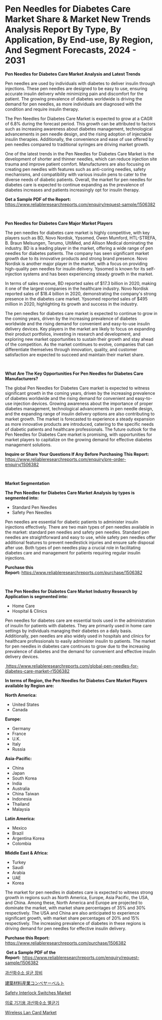<p><h1>Pen Needles for Diabetes Care Market Share & Market New Trends Analysis Report By Type, By Application, By End-use, By Region, And Segment Forecasts, 2024 - 2031</h1></p><p><strong>Pen Needles for Diabetes Care Market Analysis and Latest Trends</strong></p>
<p><p>Pen needles are used by individuals with diabetes to deliver insulin through injections. These pen needles are designed to be easy to use, ensuring accurate insulin delivery while minimizing pain and discomfort for the patient. The growing prevalence of diabetes worldwide is driving the demand for pen needles, as more individuals are diagnosed with the condition and require insulin therapy.</p><p>The Pen Needles for Diabetes Care Market is expected to grow at a CAGR of 6.8% during the forecast period. This growth can be attributed to factors such as increasing awareness about diabetes management, technological advancements in pen needle design, and the rising adoption of injectable insulin therapies. Additionally, the convenience and ease of use offered by pen needles compared to traditional syringes are driving market growth.</p><p>One of the latest trends in the Pen Needles for Diabetes Care Market is the development of shorter and thinner needles, which can reduce injection site trauma and improve patient comfort. Manufacturers are also focusing on creating pen needles with features such as anti-coring needles, safety mechanisms, and compatibility with various insulin pens to cater to the diverse needs of diabetic patients. Overall, the market for pen needles for diabetes care is expected to continue expanding as the prevalence of diabetes increases and patients increasingly opt for insulin therapy.</p></p>
<p><strong>Get a Sample PDF of the Report:&nbsp;</strong> <a href="https://www.reliableresearchreports.com/enquiry/request-sample/1506382">https://www.reliableresearchreports.com/enquiry/request-sample/1506382</a></p>
<p>&nbsp;</p>
<p><strong>Pen Needles for Diabetes Care Major Market Players</strong></p>
<p><p>The pen needles for diabetes care market is highly competitive, with key players such as BD, Novo Nordisk, Ypsomed, Owen Mumford, HTL-STREFA, B. Braun Melsungen, Terumo, UltiMed, and Allison Medical dominating the industry. BD is a leading player in the market, offering a wide range of pen needles for diabetes patients. The company has seen significant market growth due to its innovative products and strong brand presence. Novo Nordisk is another major player in the market, with a focus on providing high-quality pen needles for insulin delivery. Ypsomed is known for its self-injection systems and has been experiencing steady growth in the market. </p><p>In terms of sales revenue, BD reported sales of $17.3 billion in 2020, making it one of the largest companies in the healthcare industry. Novo Nordisk reported sales of $18.4 billion in 2020, demonstrating the company's strong presence in the diabetes care market. Ypsomed reported sales of $495 million in 2020, highlighting its growth and success in the industry.</p><p>The pen needles for diabetes care market is expected to continue to grow in the coming years, driven by the increasing prevalence of diabetes worldwide and the rising demand for convenient and easy-to-use insulin delivery devices. Key players in the market are likely to focus on expanding their product portfolios, investing in research and development, and exploring new market opportunities to sustain their growth and stay ahead of the competition. As the market continues to evolve, companies that can differentiate themselves through innovation, quality, and customer satisfaction are expected to succeed and maintain their market share.</p></p>
<p>&nbsp;</p>
<p><strong>What Are The Key Opportunities For Pen Needles for Diabetes Care Manufacturers?</strong></p>
<p><p>The global Pen Needles for Diabetes Care market is expected to witness significant growth in the coming years, driven by the increasing prevalence of diabetes worldwide and the rising demand for convenient and easy-to-use injection devices. Growing awareness about the importance of proper diabetes management, technological advancements in pen needle design, and the expanding range of insulin delivery options are also contributing to market growth. The market is forecasted to experience a steady expansion as more innovative products are introduced, catering to the specific needs of diabetic patients and healthcare professionals. The future outlook for the Pen Needles for Diabetes Care market is promising, with opportunities for market players to capitalize on the growing demand for effective diabetes management solutions.</p></p>
<p><strong>Inquire or Share Your Questions If Any Before Purchasing This Report:</strong> <a href="https://www.reliableresearchreports.com/enquiry/pre-order-enquiry/1506382">https://www.reliableresearchreports.com/enquiry/pre-order-enquiry/1506382</a></p>
<p>&nbsp;</p>
<p><strong>Market Segmentation</strong></p>
<p><strong>The Pen Needles for Diabetes Care Market Analysis by types is segmented into:</strong></p>
<p><ul><li>Standard Pen Needles</li><li>Safety Pen Needles</li></ul></p>
<p><p>Pen needles are essential for diabetic patients to administer insulin injections effectively. There are two main types of pen needles available in the market: standard pen needles and safety pen needles. Standard pen needles are straightforward and easy to use, while safety pen needles offer additional features to prevent needlestick injuries and ensure safe disposal after use. Both types of pen needles play a crucial role in facilitating diabetes care and management for patients requiring regular insulin injections.</p></p>
<p><strong>Purchase this Report:&nbsp;</strong><a href="https://www.reliableresearchreports.com/purchase/1506382">https://www.reliableresearchreports.com/purchase/1506382</a></p>
<p>&nbsp;</p>
<p><strong>The Pen Needles for Diabetes Care Market Industry Research by Application is segmented into:</strong></p>
<p><ul><li>Home Care</li><li>Hospital & Clinics</li></ul></p>
<p><p>Pen needles for diabetes care are essential tools used in the administration of insulin for patients with diabetes. They are primarily used in home care settings by individuals managing their diabetes on a daily basis. Additionally, pen needles are also widely used in hospitals and clinics for healthcare professionals to easily administer insulin to patients. The market for pen needles in diabetes care continues to grow due to the increasing prevalence of diabetes and the demand for convenient and effective insulin delivery devices.</p></p>
<p><a href="https://www.reliableresearchreports.com/global-pen-needles-for-diabetes-care-market-r1506382">&nbsp;https://www.reliableresearchreports.com/global-pen-needles-for-diabetes-care-market-r1506382</a></p>
<p><strong>In terms of Region, the Pen Needles for Diabetes Care Market Players available by Region are:</strong></p>
<p>
    <p> <strong> North America: </strong>
        <ul>
            <li>United States</li>
            <li>Canada</li>
        </ul>
        </p> 
    <p> <strong> Europe: </strong>
        <ul>
            <li>Germany</li>
            <li>France</li>
            <li>U.K.</li>
            <li>Italy</li>
            <li>Russia</li>
        </ul>
        </p> 
    <p> <strong> Asia-Pacific: </strong>
        <ul>
            <li>China</li>
            <li>Japan</li>
            <li>South Korea</li>
            <li>India</li>
            <li>Australia</li>
            <li>China Taiwan</li>
            <li>Indonesia</li>
            <li>Thailand</li>
            <li>Malaysia</li>
        </ul>
        </p> 
    <p> <strong> Latin America: </strong>
        <ul>
            <li>Mexico</li>
            <li>Brazil</li>
            <li>Argentina Korea</li>
            <li>Colombia</li>
        </ul>
        </p> 
    <p> <strong> Middle East & Africa: </strong>
        <ul>
            <li>Turkey</li>
            <li>Saudi</li>
            <li>Arabia</li>
            <li>UAE</li>
            <li>Korea</li>
        </ul>
    </p>
    </p>
<p><p>The market for pen needles in diabetes care is expected to witness strong growth in regions such as North America, Europe, Asia Pacific, the USA, and China. Among these, North America and Europe are projected to dominate the market, with market share percentages of 35% and 30% respectively. The USA and China are also anticipated to experience significant growth, with market share percentages of 20% and 15% respectively. The increasing prevalence of diabetes in these regions is driving demand for pen needles for effective insulin delivery.</p></p>
<p><strong>Purchase this Report: </strong><a href="https://www.reliableresearchreports.com/purchase/1506382">https://www.reliableresearchreports.com/purchase/1506382</a></p>
<p>&nbsp;<strong>Get a Sample PDF of the Report:&nbsp;&nbsp;</strong><a href="https://www.reliableresearchreports.com/enquiry/request-sample/1506382">https://www.reliableresearchreports.com/enquiry/request-sample/1506382</a></p>
<p><strong></strong></p>
<p><p><a href="https://github.com/LuckeyCorbin/Market-Research-Report-List-1/blob/main/131128985305.md">과산화수소 살균 장비</a></p><p><a href="https://github.com/LeanneBruen2023/Market-Research-Report-List-1/blob/main/168133692909.md">建築材料産業コンベヤーベルト</a></p><p><a href="https://issuu.com/reportprime-2/docs/safety-interlock-switches-market-size-2030.pptx">Safety Interlock Switches Market</a></p><p><a href="https://github.com/shampaakter36/Market-Research-Report-List-1/blob/main/651765585304.md">의료 기기용 과산화수소 멸균기</a></p><p><a href="https://issuu.com/reportprime-2/docs/wireless-lan-card-market-size-2030.pptx">Wireless Lan Card Market</a></p></p>